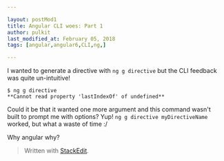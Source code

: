 ```yaml
---

layout: postMod1
title: Angular CLI woes: Part 1
author: pulkit
last_modified_at: February 05, 2018
tags: [angular,angular6,CLI,ng,]

---
```


I wanted to generate a directive with `ng g directive` but the CLI feedback was quite un-intuitive!

```
$ ng g directive
**Cannot read property 'lastIndexOf' of undefined**
```

Could it be that it wanted one more argument and this command wasn't built to prompt me with options? Yup! `ng g directive myDirectiveName` worked, but what a waste of time :/

Why angular why?

> Written with [StackEdit](https://stackedit.io/).
<!--stackedit_data:
eyJoaXN0b3J5IjpbLTM1MjM1MzQ3N119
-->